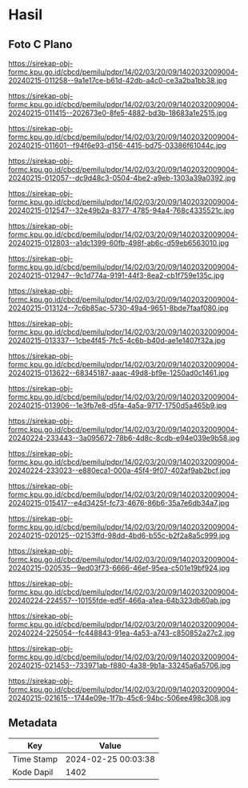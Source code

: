 # Hasil

## Foto C Plano

https://sirekap-obj-formc.kpu.go.id/cbcd/pemilu/pdpr/14/02/03/20/09/1402032009004-20240215-011258--9a1e17ce-b61d-42db-a4c0-ce3a2ba1bb38.jpg

https://sirekap-obj-formc.kpu.go.id/cbcd/pemilu/pdpr/14/02/03/20/09/1402032009004-20240215-011415--202673e0-8fe5-4882-bd3b-18683a1e2515.jpg

https://sirekap-obj-formc.kpu.go.id/cbcd/pemilu/pdpr/14/02/03/20/09/1402032009004-20240215-011601--f94f6e93-d156-4415-bd75-03386f61044c.jpg

https://sirekap-obj-formc.kpu.go.id/cbcd/pemilu/pdpr/14/02/03/20/09/1402032009004-20240215-012057--dc9d48c3-0504-4be2-a9eb-1303a39a0392.jpg

https://sirekap-obj-formc.kpu.go.id/cbcd/pemilu/pdpr/14/02/03/20/09/1402032009004-20240215-012547--32e49b2a-8377-4785-94a4-768c4335521c.jpg

https://sirekap-obj-formc.kpu.go.id/cbcd/pemilu/pdpr/14/02/03/20/09/1402032009004-20240215-012803--a1dc1399-60fb-498f-ab6c-d59eb6563010.jpg

https://sirekap-obj-formc.kpu.go.id/cbcd/pemilu/pdpr/14/02/03/20/09/1402032009004-20240215-012947--9c1d774a-9191-44f3-8ea2-cb1f759e135c.jpg

https://sirekap-obj-formc.kpu.go.id/cbcd/pemilu/pdpr/14/02/03/20/09/1402032009004-20240215-013124--7c6b85ac-5730-49a4-9651-8bde7faaf080.jpg

https://sirekap-obj-formc.kpu.go.id/cbcd/pemilu/pdpr/14/02/03/20/09/1402032009004-20240215-013337--1cbe4f45-7fc5-4c6b-b40d-ae1e1407f32a.jpg

https://sirekap-obj-formc.kpu.go.id/cbcd/pemilu/pdpr/14/02/03/20/09/1402032009004-20240215-013622--68345187-aaac-49d8-bf9e-1250ad0c1461.jpg

https://sirekap-obj-formc.kpu.go.id/cbcd/pemilu/pdpr/14/02/03/20/09/1402032009004-20240215-013906--1e3fb7e8-d5fa-4a5a-9717-1750d5a465b9.jpg

https://sirekap-obj-formc.kpu.go.id/cbcd/pemilu/pdpr/14/02/03/20/09/1402032009004-20240224-233443--3a095672-78b6-4d8c-8cdb-e94e039e9b58.jpg

https://sirekap-obj-formc.kpu.go.id/cbcd/pemilu/pdpr/14/02/03/20/09/1402032009004-20240224-233023--e880eca1-000a-45f4-9f07-402af9ab2bcf.jpg

https://sirekap-obj-formc.kpu.go.id/cbcd/pemilu/pdpr/14/02/03/20/09/1402032009004-20240215-015417--e4d3425f-fc73-4676-86b6-35a7e6db34a7.jpg

https://sirekap-obj-formc.kpu.go.id/cbcd/pemilu/pdpr/14/02/03/20/09/1402032009004-20240215-020125--02153ffd-98dd-4bd6-b55c-b2f2a8a5c999.jpg

https://sirekap-obj-formc.kpu.go.id/cbcd/pemilu/pdpr/14/02/03/20/09/1402032009004-20240215-020535--9ed03f73-6666-46ef-95ea-c501e19bf924.jpg

https://sirekap-obj-formc.kpu.go.id/cbcd/pemilu/pdpr/14/02/03/20/09/1402032009004-20240224-224557--10155fde-ed5f-466a-a1ea-64b323db60ab.jpg

https://sirekap-obj-formc.kpu.go.id/cbcd/pemilu/pdpr/14/02/03/20/09/1402032009004-20240224-225054--fc448843-91ea-4a53-a743-c850852a27c2.jpg

https://sirekap-obj-formc.kpu.go.id/cbcd/pemilu/pdpr/14/02/03/20/09/1402032009004-20240215-021453--733971ab-f880-4a38-9b1a-33245a6a5706.jpg

https://sirekap-obj-formc.kpu.go.id/cbcd/pemilu/pdpr/14/02/03/20/09/1402032009004-20240215-021615--1744e09e-1f7b-45c6-94bc-506ee498c308.jpg


## Metadata

| Key        | Value               |
| ---------- | ------------------- |
| Time Stamp | 2024-02-25 00:03:38 |
| Kode Dapil | 1402                |



